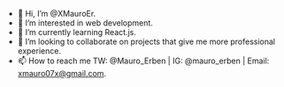 - 👋 Hi, I’m @XMauroEr.
- 👀 I’m interested in web development.
- 🌱 I’m currently learning React.js.
- 💞️ I’m looking to collaborate on projects that give me more professional experience.
- 📫 How to reach me TW: @Mauro_Erben | IG: @mauro_erben | Email: xmauro07x@gmail.com.

<!---
XMauroEr/XMauroEr is a ✨ special ✨ repository because its `README.md` (this file) appears on your GitHub profile.
You can click the Preview link to take a look at your changes.
--->
